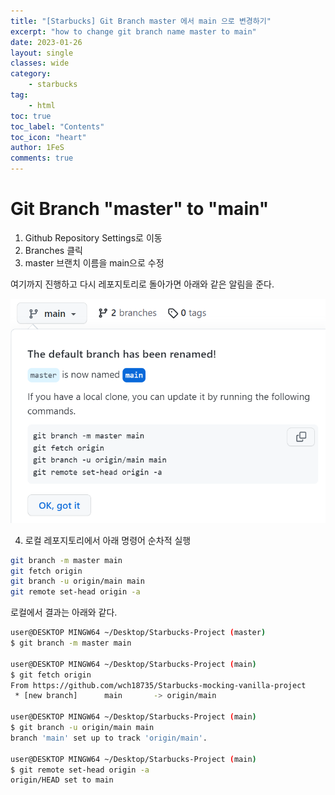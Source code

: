 ```yaml
---
title: "[Starbucks] Git Branch master 에서 main 으로 변경하기"
excerpt: "how to change git branch name master to main"
date: 2023-01-26
layout: single
classes: wide
category:
    - starbucks
tag:
    - html
toc: true
toc_label: "Contents"
toc_icon: "heart"
author: 1FeS
comments: true
---
```


# Git Branch "master" to "main"

1. Github Repository Settings로 이동
2. Branches 클릭
3. master 브랜치 이름을 main으로 수정

여기까지 진행하고 다시 레포지토리로 돌아가면 아래와 같은 알림을 준다.

<img src="/_img/2023-01-26/git branch change notice.png">

4. 로컬 레포지토리에서 아래 명령어 순차적 실행

```sh
git branch -m master main
git fetch origin
git branch -u origin/main main
git remote set-head origin -a
```

로컬에서 결과는 아래와 같다.

```sh
user@DESKTOP MINGW64 ~/Desktop/Starbucks-Project (master)
$ git branch -m master main

user@DESKTOP MINGW64 ~/Desktop/Starbucks-Project (main)
$ git fetch origin
From https://github.com/wch18735/Starbucks-mocking-vanilla-project
 * [new branch]      main       -> origin/main

user@DESKTOP MINGW64 ~/Desktop/Starbucks-Project (main)
$ git branch -u origin/main main
branch 'main' set up to track 'origin/main'.

user@DESKTOP MINGW64 ~/Desktop/Starbucks-Project (main)
$ git remote set-head origin -a
origin/HEAD set to main
```